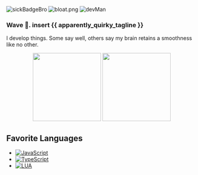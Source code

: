 ![sickBadgeBro](https://img.shields.io/badge/Experience%20(LUA)-25%20years-blue) ![bloat.png](https://img.shields.io/badge/Bloat-High-red) ![devMan](https://img.shields.io/badge/Applicable%20Skills-None-yellow)

### Wave 👋. insert {{ apparently_quirky_tagline }}

I develop things. Some say well, others say my brain retains a smoothness like no other.

<!--
**RealDebugg/RealDebugg** is a ✨ _special_ ✨ repository because its `README.md` (this file) appears on your GitHub profile.

Here are some ideas to get you started:

- 🔭 I’m currently working on ...
- 🌱 I’m currently learning ...
- 👯 I’m looking to collaborate on ...
- 🤔 I’m looking for help with ...
- 💬 Ask me about ...
- 📫 How to reach me: ...
- 😄 Pronouns: ...
- ⚡ Fun fact: ...
-->
<div align="center">
<img height="180em" src="https://github-readme-stats.vercel.app/api?username=RealDebugg&count_private=true&show_icons=true&theme=dark&include_all_commits" />
<img height="180em" src="https://github-readme-stats.vercel.app/api/top-langs/?username=RealDebugg&theme=dark&layout=compact&langs_count=6" />
</div>

## Favorite Languages
 - [![JavaScript](https://img.shields.io/badge/javascript-%23323330.svg?style=for-the-badge&logo=javascript&logoColor=%23F7DF1E)](#)
 - [![TypeScript](https://img.shields.io/badge/typescript-%23007ACC.svg?style=for-the-badge&logo=typescript&logoColor=white)](#)
 - [![LUA](https://img.shields.io/badge/lua-%232C2D72.svg?style=for-the-badge&logo=lua&logoColor=white)](#)
